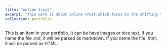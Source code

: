 ```yaml
---
title: "online trust"
excerpt: "This work is about online trust,which focus on the shifting trust on social media during crsis. <br/><img src='/images/trust.png'>"
collection: portfolio
---
```


This is an item in your portfolio. It can be have images or nice text. If you name the file .md, it will be parsed as markdown. If you name the file .html, it will be parsed as HTML. 
